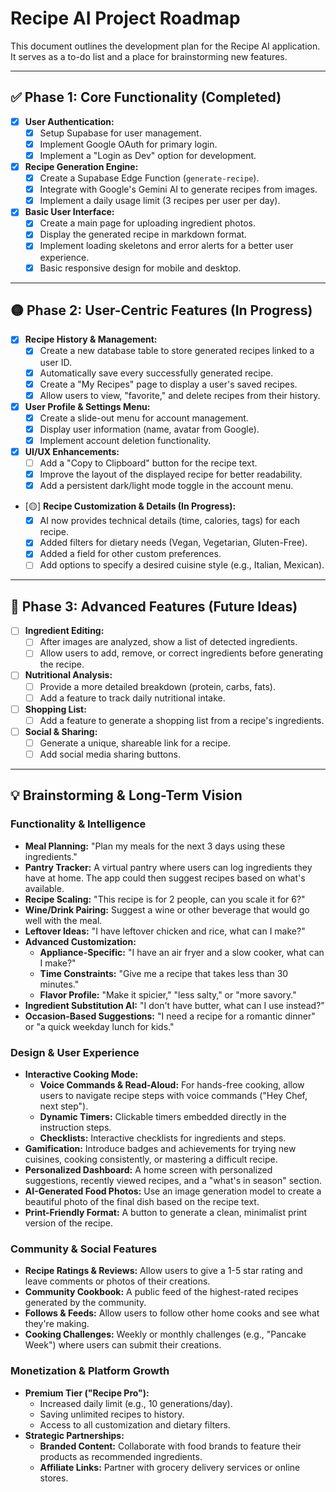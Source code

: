# Recipe AI Project Roadmap

This document outlines the development plan for the Recipe AI application. It serves as a to-do list and a place for brainstorming new features.

---

## ✅ **Phase 1: Core Functionality (Completed)**

-   [x] **User Authentication:**
    -   [x] Setup Supabase for user management.
    -   [x] Implement Google OAuth for primary login.
    -   [x] Implement a "Login as Dev" option for development.
-   [x] **Recipe Generation Engine:**
    -   [x] Create a Supabase Edge Function (`generate-recipe`).
    -   [x] Integrate with Google's Gemini AI to generate recipes from images.
    -   [x] Implement a daily usage limit (3 recipes per user per day).
-   [x] **Basic User Interface:**
    -   [x] Create a main page for uploading ingredient photos.
    -   [x] Display the generated recipe in markdown format.
    -   [x] Implement loading skeletons and error alerts for a better user experience.
    -   [x] Basic responsive design for mobile and desktop.

---

## 🟡 **Phase 2: User-Centric Features (In Progress)**

-   [x] **Recipe History & Management:**
    -   [x] Create a new database table to store generated recipes linked to a user ID.
    -   [x] Automatically save every successfully generated recipe.
    -   [x] Create a "My Recipes" page to display a user's saved recipes.
    -   [x] Allow users to view, "favorite," and delete recipes from their history.
-   [x] **User Profile & Settings Menu:**
    -   [x] Create a slide-out menu for account management.
    -   [x] Display user information (name, avatar from Google).
    -   [x] Implement account deletion functionality.
-   [x] **UI/UX Enhancements:**
    -   [ ] Add a "Copy to Clipboard" button for the recipe text.
    -   [x] Improve the layout of the displayed recipe for better readability.
    -   [x] Add a persistent dark/light mode toggle in the account menu.
-   [🟡] **Recipe Customization & Details (In Progress):**
    -   [x] AI now provides technical details (time, calories, tags) for each recipe.
    -   [x] Added filters for dietary needs (Vegan, Vegetarian, Gluten-Free).
    -   [x] Added a field for other custom preferences.
    -   [ ] Add options to specify a desired cuisine style (e.g., Italian, Mexican).

---

## 🚀 **Phase 3: Advanced Features (Future Ideas)**

-   [ ] **Ingredient Editing:**
    -   [ ] After images are analyzed, show a list of detected ingredients.
    -   [ ] Allow users to add, remove, or correct ingredients before generating the recipe.
-   [ ] **Nutritional Analysis:**
    -   [ ] Provide a more detailed breakdown (protein, carbs, fats).
    -   [ ] Add a feature to track daily nutritional intake.
-   [ ] **Shopping List:**
    -   [ ] Add a feature to generate a shopping list from a recipe's ingredients.
-   [ ] **Social & Sharing:**
    -   [ ] Generate a unique, shareable link for a recipe.
    -   [ ] Add social media sharing buttons.

---

## 💡 **Brainstorming & Long-Term Vision**

### **Functionality & Intelligence**
*   **Meal Planning:** "Plan my meals for the next 3 days using these ingredients."
*   **Pantry Tracker:** A virtual pantry where users can log ingredients they have at home. The app could then suggest recipes based on what's available.
*   **Recipe Scaling:** "This recipe is for 2 people, can you scale it for 6?"
*   **Wine/Drink Pairing:** Suggest a wine or other beverage that would go well with the meal.
*   **Leftover Ideas:** "I have leftover chicken and rice, what can I make?"
*   **Advanced Customization:**
    *   **Appliance-Specific:** "I have an air fryer and a slow cooker, what can I make?"
    *   **Time Constraints:** "Give me a recipe that takes less than 30 minutes."
    *   **Flavor Profile:** "Make it spicier," "less salty," or "more savory."
*   **Ingredient Substitution AI:** "I don't have butter, what can I use instead?"
*   **Occasion-Based Suggestions:** "I need a recipe for a romantic dinner" or "a quick weekday lunch for kids."

### **Design & User Experience**
*   **Interactive Cooking Mode:**
    *   **Voice Commands & Read-Aloud:** For hands-free cooking, allow users to navigate recipe steps with voice commands ("Hey Chef, next step").
    *   **Dynamic Timers:** Clickable timers embedded directly in the instruction steps.
    *   **Checklists:** Interactive checklists for ingredients and steps.
*   **Gamification:** Introduce badges and achievements for trying new cuisines, cooking consistently, or mastering a difficult recipe.
*   **Personalized Dashboard:** A home screen with personalized suggestions, recently viewed recipes, and a "what's in season" section.
*   **AI-Generated Food Photos:** Use an image generation model to create a beautiful photo of the final dish based on the recipe text.
*   **Print-Friendly Format:** A button to generate a clean, minimalist print version of the recipe.

### **Community & Social Features**
*   **Recipe Ratings & Reviews:** Allow users to give a 1-5 star rating and leave comments or photos of their creations.
*   **Community Cookbook:** A public feed of the highest-rated recipes generated by the community.
*   **Follows & Feeds:** Allow users to follow other home cooks and see what they're making.
*   **Cooking Challenges:** Weekly or monthly challenges (e.g., "Pancake Week") where users can submit their creations.

### **Monetization & Platform Growth**
*   **Premium Tier ("Recipe Pro"):**
    *   Increased daily limit (e.g., 10 generations/day).
    *   Saving unlimited recipes to history.
    *   Access to all customization and dietary filters.
*   **Strategic Partnerships:**
    *   **Branded Content:** Collaborate with food brands to feature their products as recommended ingredients.
    *   **Affiliate Links:** Partner with grocery delivery services or online stores.